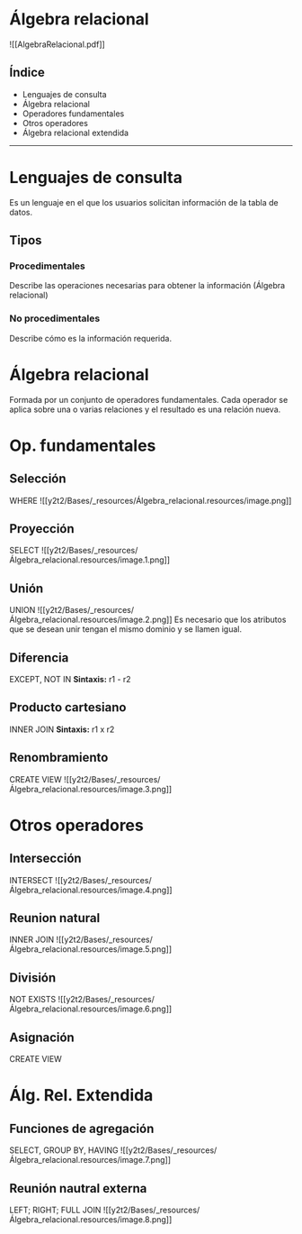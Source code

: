 

# Álgebra relacional

![[AlgebraRelacional.pdf]]


## Índice

* Lenguajes de consulta
* Álgebra relacional
* Operadores fundamentales
* Otros operadores
* Álgebra relacional extendida



* * *



# Lenguajes de consulta

Es un lenguaje en el que los usuarios solicitan información de la tabla de datos.


## Tipos

### Procedimentales

Describe las operaciones necesarias para obtener la información (Álgebra relacional)


### No procedimentales

Describe cómo es la información requerida.


# Álgebra relacional

Formada por un conjunto de operadores fundamentales.
Cada operador se aplica sobre una o varias relaciones y el resultado es una relación nueva.


# Op. fundamentales

## Selección

WHERE
![[y2t2/Bases/_resources/Álgebra_relacional.resources/image.png]]

## Proyección

SELECT
![[y2t2/Bases/_resources/Álgebra_relacional.resources/image.1.png]]


## Unión

UNION
![[y2t2/Bases/_resources/Álgebra_relacional.resources/image.2.png]]
Es necesario que los atributos que se desean unir tengan el mismo dominio y se llamen igual.


## Diferencia

EXCEPT, NOT IN
**Sintaxis:** r1 - r2


## Producto cartesiano

INNER JOIN
**Sintaxis:** r1 x r2


## Renombramiento

CREATE VIEW
![[y2t2/Bases/_resources/Álgebra_relacional.resources/image.3.png]]


# Otros operadores

## Intersección

INTERSECT
![[y2t2/Bases/_resources/Álgebra_relacional.resources/image.4.png]]


## Reunion natural

INNER JOIN
![[y2t2/Bases/_resources/Álgebra_relacional.resources/image.5.png]]


## División

NOT EXISTS
![[y2t2/Bases/_resources/Álgebra_relacional.resources/image.6.png]]


## Asignación

CREATE VIEW


# Álg. Rel. Extendida

## Funciones de agregación

SELECT, GROUP BY, HAVING
![[y2t2/Bases/_resources/Álgebra_relacional.resources/image.7.png]]

##

## Reunión nautral externa

LEFT; RIGHT; FULL JOIN
![[y2t2/Bases/_resources/Álgebra_relacional.resources/image.8.png]]
